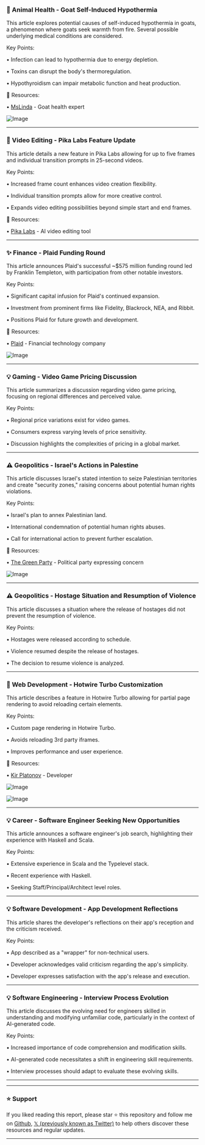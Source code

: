 ### 🐐 Animal Health - Goat Self-Induced Hypothermia

This article explores potential causes of self-induced hypothermia in goats, a phenomenon where goats seek warmth from fire.  Several possible underlying medical conditions are considered.

Key Points:

• Infection can lead to hypothermia due to energy depletion.


• Toxins can disrupt the body's thermoregulation.


• Hypothyroidism can impair metabolic function and heat production.


🔗 Resources:

• [MsLinda](https://x.com/_MsLinda) - Goat health expert


![Image](https://pbs.twimg.com/amplify_video_thumb/1907641604015534084/img/cVXh64nccnIvRtJj.jpg)


---

### 🚀 Video Editing - Pika Labs Feature Update

This article details a new feature in Pika Labs allowing for up to five frames and individual transition prompts in 25-second videos.

Key Points:

• Increased frame count enhances video creation flexibility.


• Individual transition prompts allow for more creative control.


•  Expands video editing possibilities beyond simple start and end frames.


🔗 Resources:

• [Pika Labs](https://x.com/pika_labs) - AI video editing tool


---

### ✨ Finance - Plaid Funding Round

This article announces Plaid's successful ~$575 million funding round led by Franklin Templeton, with participation from other notable investors.

Key Points:

• Significant capital infusion for Plaid's continued expansion.


•  Investment from prominent firms like Fidelity, Blackrock, NEA, and Ribbit.


•  Positions Plaid for future growth and development.



🔗 Resources:

• [Plaid](https://x.com/Plaid) - Financial technology company


![Image](https://pbs.twimg.com/media/GnnIzupaMAEmXI0?format=jpg&name=small)


---

### 💡 Gaming - Video Game Pricing Discussion

This article summarizes a discussion regarding video game pricing, focusing on regional differences and perceived value.

Key Points:

•  Regional price variations exist for video games.


• Consumers express varying levels of price sensitivity.


•  Discussion highlights the complexities of pricing in a global market.



---

### ⚠️ Geopolitics - Israel's Actions in Palestine

This article discusses Israel's stated intention to seize Palestinian territories and create "security zones," raising concerns about potential human rights violations.

Key Points:

• Israel's plan to annex Palestinian land.


• International condemnation of potential human rights abuses.


• Call for international action to prevent further escalation.


🔗 Resources:

• [The Green Party](https://x.com/TheGreenParty) - Political party expressing concern


![Image](https://pbs.twimg.com/media/GniNxLzWIAAUoeU?format=jpg&name=small)



---

### ⚠️ Geopolitics - Hostage Situation and Resumption of Violence

This article discusses a situation where the release of hostages did not prevent the resumption of violence.

Key Points:

• Hostages were released according to schedule.


• Violence resumed despite the release of hostages.


• The decision to resume violence is analyzed.


---

### 🤖 Web Development - Hotwire Turbo Customization

This article describes a feature in Hotwire Turbo allowing for partial page rendering to avoid reloading certain elements.


Key Points:

•  Custom page rendering in Hotwire Turbo.


•  Avoids reloading 3rd party iframes.


•  Improves performance and user experience.


🔗 Resources:

• [Kir Platonov](https://x.com/kirplatonov) - Developer


![Image](https://pbs.twimg.com/media/Gnm0by3aMAQVv0m?format=jpg&name=small)

![Image](https://pbs.twimg.com/media/Gnm0cLVaMAEk6nc?format=jpg&name=small)


---

### 💡 Career - Software Engineer Seeking New Opportunities

This article announces a software engineer's job search, highlighting their experience with Haskell and Scala.

Key Points:

• Extensive experience in Scala and the Typelevel stack.


• Recent experience with Haskell.


• Seeking Staff/Principal/Architect level roles.


---

### 💡 Software Development - App Development Reflections

This article shares the developer's reflections on their app's reception and the criticism received.

Key Points:

•  App described as a "wrapper" for non-technical users.


•  Developer acknowledges valid criticism regarding the app's simplicity.


•  Developer expresses satisfaction with the app's release and execution.


---

### 💡 Software Engineering - Interview Process Evolution

This article discusses the evolving need for engineers skilled in understanding and modifying unfamiliar code, particularly in the context of AI-generated code.

Key Points:

•  Increased importance of code comprehension and modification skills.


•  AI-generated code necessitates a shift in engineering skill requirements.


•  Interview processes should adapt to evaluate these evolving skills.


---


---

### ⭐️ Support

If you liked reading this report, please star ⭐️ this repository and follow me on [Github](https://github.com/Drix10), [𝕏 (previously known as Twitter)](https://x.com/DRIX_10_) to help others discover these resources and regular updates.

---